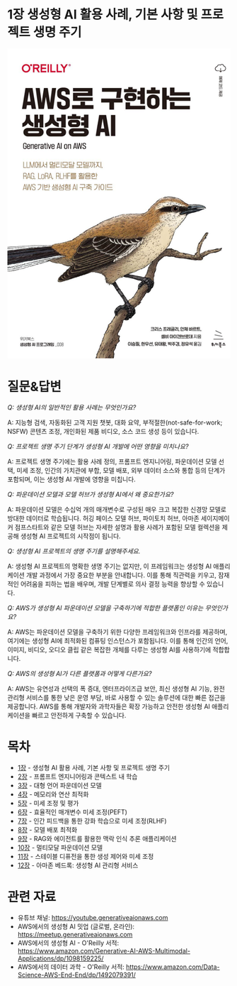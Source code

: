 # 1장 생성형 AI 활용 사례, 기본 사항 및 프로젝트 생명 주기
[![](../img/gaia_book_cover_sm.png)](https://www.amazon.com/Generative-AI-AWS-Multimodal-Applications/dp/1098159225/)

# 질문&답변

_Q: 생성형 AI의 일반적인 활용 사례는 무엇인가요?_

A: 지능형 검색, 자동화된 고객 지원 챗봇, 대화 요약, 부적절한(not-safe-for-work; NSFW) 콘텐츠 조정, 개인화된 제품 비디오, 소스 코드 생성 등이 있습니다.

_Q: 프로젝트 생명 주기 단계가 생성형 AI 개발에 어떤 영향을 미치나요?_

A: 프로젝트 생명 주기에는 활용 사례 정의, 프롬프트 엔지니어링, 파운데이션 모델 선택, 미세 조정, 인간의 가치관에 부합, 모델 배포, 외부 데이터 소스와 통합 등의 단계가 포함되며, 이는 생성형 AI 개발에 영향을 미칩니다. 

_Q: 파운데이션 모델과 모델 허브가 생성형 AI에서 왜 중요한가요?_

A: 파운데이션 모델은 수십억 개의 매개변수로 구성된 매우 크고 복잡한 신경망 모델로 방대한 데이터로 학습됩니다. 허깅 페이스 모델 허브, 파이토치 허브, 아마존 세이지메이커 점프스타트와 같은 모델 허브는 자세한 설명과 활용 사례가 포함된 모델 컬렉션을 제공해 생성형 AI 프로젝트의 시작점이 됩니다.

_Q: 생성형 AI 프로젝트의 생명 주기를 설명해주세요._

A: 생성형 AI 프로젝트의 명확한 생명 주기는 없지만, 이 프레임워크는 생성형 AI 애플리케이션 개발 과정에서 가장 중요한 부분을 안내합니다. 이를 통해 직관력을 키우고, 잠재적인 어려움을 피하는 법을 배우며, 개발 단계별로 의사 결정 능력을 향상할 수 있습니다.

_Q: AWS가 생성형 AI 파운데이션 모델을 구축하기에 적합한 플랫폼인 이유는 무엇인가요?_

A: AWS는 파운데이션 모델을 구축하기 위한 다양한 프레임워크와 인프라를 제공하며, 여기에는 생성형 AI에 최적화된 컴퓨팅 인스턴스가 포함됩니다. 이를 통해 인간의 언어, 이미지, 비디오, 오디오 클립 같은 복잡한 개체를 다루는 생성형 AI를 사용하기에 적합합니다. 

_Q: AWS의 생성형 AI가 다른 플랫폼과 어떻게 다른가요?_

A: AWS는 유연성과 선택의 폭 증대, 엔터프라이즈급 보안, 최신 생성형 AI 기능, 완전 관리형 서비스를 통한 낮은 운영 부담, 바로 사용할 수 있는 솔루션에 대한 빠른 접근을 제공합니다. AWS를 통해 개발자와 과학자들은 확장 가능하고 안전한 생성형 AI 애플리케이션을 빠르고 안전하게 구축할 수 있습니다. 

# 목차
* [1장](/01_intro) - 생성형 AI 활용 사례, 기본 사항 및 프로젝트 생명 주기
* [2장](/02_prompt) - 프롬프트 엔지니어링과 콘텍스트 내 학습
* [3장](/03_foundation) - 대형 언어 파운데이션 모델
* [4장](/04_optimize) - 메모리와 연산 최적화
* [5장](/05_finetune) - 미세 조정 및 평가
* [6장](/06_peft) - 효율적인 매개변수 미세 조정(PEFT)
* [7장](/07_rlhf) - 인간 피드백을 통한 강화 학습으로 미세 조정(RLHF)
* [8장](/08_deploy) - 모델 배포 최적화
* [9장](/09_rag) - RAG와 에이전트를 활용한 맥락 인식 추론 애플리케이션
* [10장](/10_multimodal) - 멀티모달 파운데이션 모델
* [11장](/11_diffusers) - 스테이블 디퓨전을 통한 생성 제어와 미세 조정
* [12장](/12_bedrock) - 아마존 베드록: 생성형 AI 관리형 서비스

# 관련 자료
* 유튜브 채널: https://youtube.generativeaionaws.com
* AWS에서의 생성형 AI 밋업 (글로벌, 온라인): https://meetup.generativeaionaws.com
* AWS에서의 생성형 AI - O'Reilly 서적: https://www.amazon.com/Generative-AI-AWS-Multimodal-Applications/dp/1098159225/
* AWS에서의 데이터 과학 - O'Reilly 서적: https://www.amazon.com/Data-Science-AWS-End-End/dp/1492079391/

